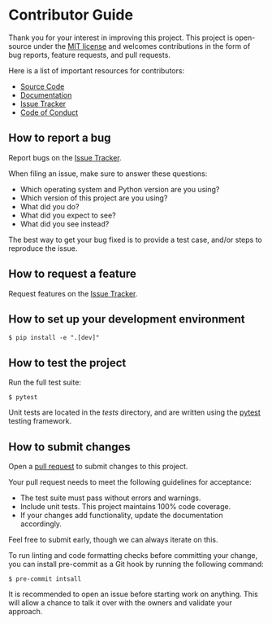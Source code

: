 # Contributor Guide

Thank you for your interest in improving this project.
This project is open-source under the [MIT license] and
welcomes contributions in the form of bug reports, feature requests, and pull requests.

Here is a list of important resources for contributors:

- [Source Code]
- [Documentation]
- [Issue Tracker]
- [Code of Conduct]

[mit license]: https://opensource.org/licenses/MIT
[source code]: https://github.com/edges-collab/gsdata
[documentation]: https://gsdata.readthedocs.io/
[issue tracker]: https://github.com/edges-collab/gsdata/issues

## How to report a bug

Report bugs on the [Issue Tracker].

When filing an issue, make sure to answer these questions:

- Which operating system and Python version are you using?
- Which version of this project are you using?
- What did you do?
- What did you expect to see?
- What did you see instead?

The best way to get your bug fixed is to provide a test case,
and/or steps to reproduce the issue.

## How to request a feature

Request features on the [Issue Tracker].

## How to set up your development environment


```console
$ pip install -e ".[dev]"
```

## How to test the project

Run the full test suite:

```console
$ pytest
```

Unit tests are located in the _tests_ directory,
and are written using the [pytest] testing framework.

[pytest]: https://pytest.readthedocs.io/

## How to submit changes

Open a [pull request] to submit changes to this project.

Your pull request needs to meet the following guidelines for acceptance:

- The test suite must pass without errors and warnings.
- Include unit tests. This project maintains 100% code coverage.
- If your changes add functionality, update the documentation accordingly.

Feel free to submit early, though we can always iterate on this.

To run linting and code formatting checks before committing your change, you can install pre-commit as a Git hook by running the following command:

```console
$ pre-commit intsall
```

It is recommended to open an issue before starting work on anything.
This will allow a chance to talk it over with the owners and validate your approach.

[pull request]: https://github.com/edges-collab/gsdata/pulls

<!-- github-only -->

[code of conduct]: CODE_OF_CONDUCT.md
